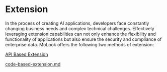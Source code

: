 # Extension

In the process of creating AI applications, developers face constantly changing business needs and complex technical challenges. Effectively leveraging extension capabilities can not only enhance the flexibility and functionality of applications but also ensure the security and compliance of enterprise data. MoLook offers the following two methods of extension:

[API Based Extension](api_based_extension/ "mention")

[code-based-extension.md](code-based-extension.md "mention")



